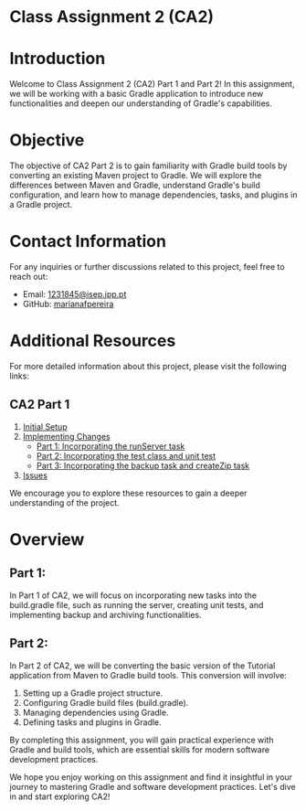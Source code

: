 # Class Assignment 2 (CA2) 

# Introduction
Welcome to Class Assignment 2 (CA2) Part 1 and Part 2! In this assignment, we will be working with a basic Gradle application to introduce new functionalities and deepen our understanding of Gradle's capabilities.

# Objective
The objective of CA2 Part 2 is to gain familiarity with Gradle build tools by converting an existing Maven project to Gradle. We will explore the differences between Maven and Gradle, understand Gradle's build configuration, and learn how to manage dependencies, tasks, and plugins in a Gradle project.

# Contact Information
For any inquiries or further discussions related to this project, feel free to reach out:

- Email: 1231845@isep.ipp.pt
- GitHub: [marianafpereira](https://github.com/marianafpereira)
  
# Additional Resources
For more detailed information about this project, please visit the following links:

## CA2 Part 1

1. [Initial Setup](#Initial-Setup)
2. [Implementing Changes](#Implementing-Changes)
    - [Part 1: Incorporating the runServer task](#Part-1-Incorporating-the-runServer-task)
    - [Part 2: Incorporating the test class and unit test](#Part-2-Incorporating-the-test-class-and-unit-test)
    - [Part 3: Incorporating the backup task and createZip task](#Part-3-Incorporating-the-backup-task-and-createZip-task)
3. [Issues](#Issues)
   
We encourage you to explore these resources to gain a deeper understanding of the project.

# Overview

## Part 1: 

In Part 1 of CA2, we will focus on incorporating new tasks into the build.gradle file, such as running the server, creating unit tests, and implementing backup and archiving functionalities.

## Part 2: 

In Part 2 of CA2, we will be converting the basic version of the Tutorial application from Maven to Gradle build tools. This conversion will involve:

1. Setting up a Gradle project structure.
2. Configuring Gradle build files (build.gradle).
3. Managing dependencies using Gradle.
4. Defining tasks and plugins in Gradle.


By completing this assignment, you will gain practical experience with Gradle and build tools, which are essential skills for modern software development practices.


We hope you enjoy working on this assignment and find it insightful in your journey to mastering Gradle and software development practices. Let's dive in and start exploring CA2!
